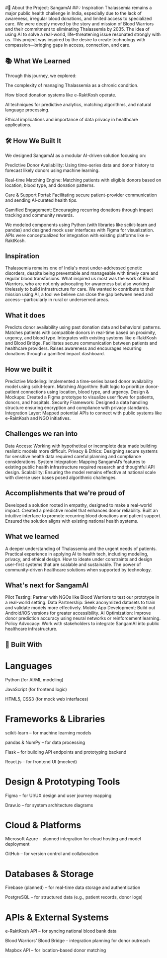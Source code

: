 #🌟 About the Project: SangamAI
##💡 Inspiration
Thalassemia remains a major public health challenge in India, especially due to the lack of awareness, irregular blood donations, and limited access to specialized care. We were deeply moved by the story and mission of Blood Warriors and their commitment to eliminating Thalassemia by 2035. The idea of using AI to solve a real-world, life-threatening issue resonated strongly with us. This project was inspired by the desire to create technology with compassion—bridging gaps in access, connection, and care.

## 📚 What We Learned
Through this journey, we explored:

The complexity of managing Thalassemia as a chronic condition.

How blood donation systems like e-RaktKosh operate.

AI techniques for predictive analytics, matching algorithms, and natural language processing.

Ethical implications and importance of data privacy in healthcare applications.

## 🛠️ How We Built It
We designed SangamAI as a modular AI-driven solution focusing on:

Predictive Donor Availability: Using time-series data and donor history to forecast likely donors using machine learning.

Real-time Matching Engine: Matching patients with eligible donors based on location, blood type, and donation patterns.

Care & Support Portal: Facilitating secure patient-provider communication and sending AI-curated health tips.

Gamified Engagement: Encouraging recurring donations through impact tracking and community rewards.

We modeled components using Python (with libraries like scikit-learn and pandas) and designed mock user interfaces with Figma for visualization. APIs were conceptualized for integration with existing platforms like e-RaktKosh.



## Inspiration
Thalassemia remains one of India's most under-addressed genetic disorders, despite being preventable and manageable with timely care and regular blood transfusions. What inspired us most was the work of Blood Warriors, who are not only advocating for awareness but also working tirelessly to build infrastructure for care. We wanted to contribute to their mission using AI, a tool we believe can close the gap between need and access—particularly in rural or underserved areas.

## What it does
Predicts donor availability using past donation data and behavioral patterns.
Matches patients with compatible donors in real-time based on proximity, urgency, and blood type.
Integrates with existing systems like e-RaktKosh and Blood Bridge.
Facilitates secure communication between patients and healthcare providers.
Raises awareness and encourages recurring donations through a gamified impact dashboard.

## How we built it
Predictive Modeling: Implemented a time-series based donor availability model using scikit-learn.
Matching Algorithm: Built logic to prioritize donor-patient connections using location, blood type, and urgency.
Design & Mockups: Created a Figma prototype to visualize user flows for patients, donors, and hospitals.
Security Framework: Designed a data handling structure ensuring encryption and compliance with privacy standards.
Integration Layer: Mapped potential APIs to connect with public systems like e-RaktKosh and NGO initiatives.

## Challenges we ran into
Data Access: Working with hypothetical or incomplete data made building realistic models more difficult.
Privacy & Ethics: Designing secure systems for sensitive health data required careful planning and compliance considerations.
System Integration: Mapping SangamAI’s features to existing public health infrastructure required research and thoughtful API design.
Scalability: Ensuring the model remains effective at national scale with diverse user bases posed algorithmic challenges.

## Accomplishments that we're proud of
Developed a solution rooted in empathy, designed to make a real-world impact.
Created a predictive model that enhances donor reliability.
Built an intuitive interface to promote recurring blood donations and patient support.
Ensured the solution aligns with existing national health systems.

## What we learned
A deeper understanding of Thalassemia and the urgent needs of patients.
Practical experience in applying AI to health tech, including modeling, privacy, and ethical design.
How to ideate under constraints and design user-first systems that are scalable and sustainable.
The power of community-driven healthcare solutions when supported by technology.

## What's next for SangamAI
Pilot Testing: Partner with NGOs like Blood Warriors to test our prototype in a real-world setting.
Data Partnership: Seek anonymized datasets to train and validate models more effectively.
Mobile App Development: Build out Android/iOS versions for greater accessibility.
AI Optimization: Improve donor prediction accuracy using neural networks or reinforcement learning.
Policy Advocacy: Work with stakeholders to integrate SangamAI into public healthcare infrastructure.



## 🧰 Built With
# Languages

Python (for AI/ML modeling)

JavaScript (for frontend logic)

HTML5, CSS3 (for mock web interfaces)

# Frameworks & Libraries

scikit-learn – for machine learning models

pandas & NumPy – for data processing

Flask – for building API endpoints and prototyping backend

React.js – for frontend UI (mocked)

# Design & Prototyping Tools

Figma – for UI/UX design and user journey mapping

Draw.io – for system architecture diagrams

# Cloud & Platforms

Microsoft Azure – planned integration for cloud hosting and model deployment

GitHub – for version control and collaboration

# Databases & Storage

Firebase (planned) – for real-time data storage and authentication

PostgreSQL – for structured data (e.g., patient records, donor logs)

# APIs & External Systems

e-RaktKosh API – for syncing national blood bank data

Blood Warriors' Blood Bridge – integration planning for donor outreach

Mapbox API – for location-based donor matching

